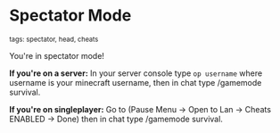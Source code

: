 # Spectator Mode
<sup>tags: spectator, head, cheats</sup>

You're in spectator mode!

**__If you're on a server:__**
In your server console type ``op username`` where username is your minecraft username, then in chat type /gamemode survival.

**__If you're on singleplayer:__**
Go to (Pause Menu -> Open to Lan -> Cheats ENABLED -> Done) then in chat type /gamemode survival.
